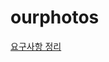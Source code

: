 # ourphotos

[요구사항 정리](https://github.com/tomatozil/ourphotos/wiki/%EC%9A%94%EA%B5%AC%EC%82%AC%ED%95%AD-%EC%A0%95%EB%A6%AC)
